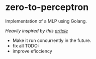 # zero-to-perceptron
Implementation of a MLP using Golang. 

*Heavily inspired by this [article](https://pub.towardsai.net/the-multilayer-perceptron-built-and-implemented-from-scratch-70d6b30f1964)*


- Make it run concurrently in the future. 
- fix all TODO:
- improve eficciency 